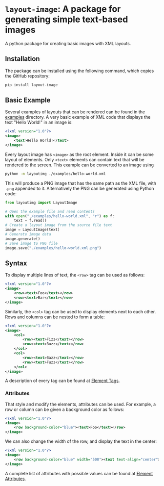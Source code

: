 
# `layout-image`: A package for generating simple text-based images

A python package for creating basic images with XML layouts.

## Installation

The package can be installed using the following command, which copies the GitHub repository:
```sh
pip install layout-image
```

## Basic Example

Several examples of layouts that can be rendered can be found in the [examples](./examples/) directory. A very basic example of XML code that displays the text "Hello World!" in an image is:
```xml
<?xml version="1.0"?>
<image>
    <text>Hello World!</text>
</image>
```
Every layout image has `<image>` as the root element. Inside it can be some layout of elements. Only `<text>` elements can contain text that will be rendered to the screen. This example can be converted to an image using
```sh
python -m layoutimg ./examples/hello-world.xml
```
This will produce a PNG image that has the same path as the XML file, with `.png` appended to it. Alternatively the PNG can be generated using Python code:
```py
from layoutimg import LayoutImage

# Open the example file and read contents
with open("./examples/hello-world.xml", "r") as f:
    text = f.read()
# Create a layout image from the source file text
image = LayoutImage(text)
# Generate image data
image.generate()
# Save image to PNG file
image.save("./examples/hello-world.xml.png")
```

## Syntax

To display multiple lines of text, the `<row>` tag can be used as follows:
```xml
<?xml version="1.0"?>
<image>
    <row><text>Foo</text></row>
    <row><text>Bar</text></row>
</image>
```
Similarly, the `<col>` tag can be used to display elements next to each other. Rows and columns can be nested to form a table:
```xml
<?xml version="1.0"?>
<image>
    <col>
        <row><text>Fizz</text></row>
        <row><text>Buzz</text></row>
    </col>
    <col>
        <row><text>Bazz</text></row>
        <row><text>Fuzz</text></row>
    </col>
</image>
```
A description of every tag can be found at [Element Tags](./docs/tags.md).

### Attributes

That style and modify the elements, attributes can be used. For example, a row or column can be given a background color as follows:
```xml
<?xml version="1.0"?>
<image>
    <row background-color="blue"><text>Foo</text></row>
</image>
```
We can also change the width of the row, and display the text in the center:
```xml
<?xml version="1.0"?>
<image>
    <row background-color="blue" width="500"><text text-align="center">Foo</text></row>
</image>
```
A complete list of attributes with possible values can be found at [Element Attributes](./docs/attributes.md).
